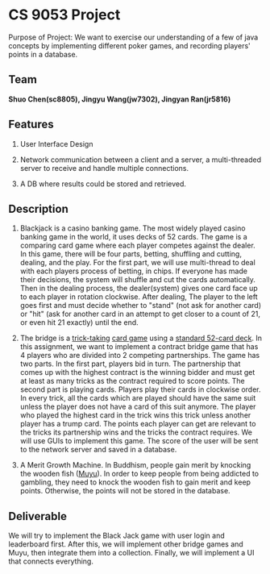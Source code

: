 # CS 9053 Project

Purpose of Project: We want to exercise our understanding of a few of java concepts by implementing different poker games, and recording players' points in a database.


## Team 
**Shuo Chen(sc8805),  Jingyu Wang(jw7302),  Jingyan Ran(jr5816)**

## Features

1. User Interface Design

2. Network communication between a client and a server, a multi-threaded server to receive and handle multiple connections.

3. A DB where results could be stored and retrieved.

## Description

1.  Blackjack is a casino banking game. The most widely played casino banking game in the world, it uses decks of 52 cards. The game is a comparing card game where each player competes against the dealer. In this game, there will be four parts, betting, shuffling and cutting, dealing, and the play. For the first part, we will use multi-thread to deal with each players process of betting, in chips. If everyone has made their decisions, the system will shuffle and cut the cards automatically. Then in the dealing process, the dealer(system) gives one card face up to each player in rotation clockwise. After dealing, The player to the left goes first and must decide whether to "stand" (not ask for another card) or "hit" (ask for another card in an attempt to get closer to a count of 21, or even hit 21 exactly) until the end.

  

2.  The bridge is a [trick-taking](https://en.wikipedia.org/wiki/Trick-taking_game)  [card game](https://en.wikipedia.org/wiki/Card_game) using a [standard 52-card deck](https://en.wikipedia.org/wiki/Standard_52-card_deck). In this assignment, we want to implement a contract bridge game that has 4 players who are divided into 2 competing partnerships. The game has two parts. In the first part, players bid in turn. The partnership that comes up with the highest contract is the winning bidder and must get at least as many tricks as the contract required to score points. The second part is playing cards. Players play their cards in clockwise order. In every trick, all the cards which are played should have the same suit unless the player does not have a card of this suit anymore. The player who played the highest card in the trick wins this trick unless another player has a trump card. The points each player can get are relevant to the tricks its partnership wins and the tricks the contract requires. We will use GUIs to implement this game. The score of the user will be sent to the network server and saved in a database.

3.  A Merit Growth Machine. In Buddhism, people gain merit by knocking the wooden fish ([Muyu](https://www.youtube.com/watch?v=b6gKkhX63-o)). In order to keep people from being addicted to gambling, they need to knock the wooden fish to gain merit and keep points. Otherwise, the points will not be stored in the database.

## **Deliverable**

We will try to implement the Black Jack game with user login and leaderboard first. After this, we will implement other bridge games and Muyu, then integrate them into a collection. Finally, we will implement a UI that connects everything.

